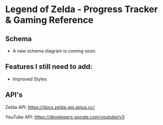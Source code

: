 # Legend of Zelda - Progress Tracker & Gaming Reference

## Schema
- A new schema diagram is coming soon.

## Features I still need to add:

- Improved Styles


## API's

Zelda API: https://docs.zelda-api.apius.cc/

YouTube API: https://developers.google.com/youtube/v3
